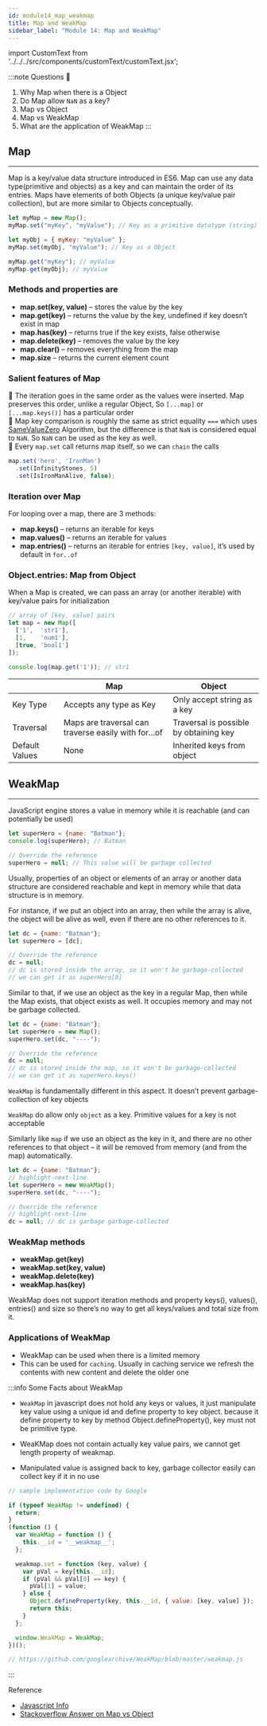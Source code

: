 ```yaml
---
id: module14_map_weakmap
title: Map and WeakMap
sidebar_label: "Module 14: Map and WeakMap"
---
```


import CustomText from '../../../src/components/customText/customText.jsx';

:::note Questions 🤔
1. Why Map when there is a Object
2. Do Map allow `NaN` as a key?
3. Map vs Object
4. Map vs WeakMap
5. What are the application of WeakMap
:::

## Map
----

Map is a key/value data structure introduced in ES6. Map can use any data type(primitive and objects) as a key and can maintain the order of its entries. Maps have elements of both Objects (a unique key/value pair collection), but are more similar to Objects conceptually.

```js
let myMap = new Map();
myMap.set("myKey", "myValue"); // Key as a primitive datatype (string)

let myObj = { myKey: "myValue" };
myMap.set(myObj, "myValue"); // Key as a Object

myMap.get("myKey"); // myValue
myMap.get(myObj); // myValue
```

### Methods and properties are

* **map.set(key, value)** – stores the value by the key
* **map.get(key)** – returns the value by the key, undefined if key doesn’t exist in map
* **map.has(key)** – returns true if the key exists, false otherwise
* **map.delete(key)** – removes the value by the key
* **map.clear()** – removes everything from the map
* **map.size** – returns the current element count

### Salient features of Map

🔸 The iteration goes in the same order as the values were inserted. Map preserves this order, unlike a regular Object, So `[...map]` or `[...map.keys()]` has a particular order <br/>
🔸 Map key comparison is roughly the same as strict equality `===` which uses [SameValueZero](https://tc39.es/ecma262/#sec-samevaluezero) Algorithm, but the difference is that `NaN` is considered equal to `NaN`. So `NaN` can be used as the key as well.  <br/>
🔸 Every `map.set` call returns map itself, so we can `chain` the calls <br/>
```js
map.set('hero', 'IronMan')
  .set(InfinityStones, 5)
  .set(IsIronManAlive, false);
```

### Iteration over Map

For looping over a map, there are 3 methods:

* **map.keys()** – returns an iterable for keys
* **map.values()** – returns an iterable for values
* **map.entries()** – returns an iterable for entries `[key, value]`, it’s used by default in `for..of`


### Object.entries: Map from Object

When a Map is created, we can pass an array (or another iterable) with key/value pairs for initialization

```js
// array of [key, value] pairs
let map = new Map([
  ['1',  'str1'],
  [1,    'num1'],
  [true, 'bool1']
]);

console.log(map.get('1')); // str1
```



|                | Map                                                  | Object                                 |
| -------------- | ---------------------------------------------------- | -------------------------------------- |
| Key Type       | Accepts any type as Key                              | Only accept string as a key            |
| Traversal      | Maps are traversal can traverse easily with for...of | Traversal is possible by obtaining key |
| Default Values | None                                                 | Inherited keys from object             |

## WeakMap
----

JavaScript engine stores a value in memory while it is reachable (and can potentially be used)

```js {5}
let superHero = {name: "Batman"};
console.log(superHero); // Batman

// Override the reference
superHero = null; // This value will be garbage collected
```

Usually, properties of an object or elements of an array or another data structure are considered reachable and kept in memory while that data structure is in memory.

For instance, if we put an object into an array, then while the array is alive, the object will be alive as well, even if there are no other references to it.

```js {5}
let dc = {name: "Batman"};
let superHero = [dc];

// Override the reference
dc = null;
// dc is stored inside the array, so it won't be garbage-collected
// we can get it as superHero[0]
```

Similar to that, if we use an object as the key in a regular Map, then while the Map exists, that object exists as well. It occupies memory and may not be garbage collected.

```js
let dc = {name: "Batman"};
let superHero = new Map();
superHero.set(dc, "----");

// Override the reference
dc = null;
// dc is stored inside the map, so it won't be garbage-collected
// we can get it as superHero.keys()
```

`WeakMap` is fundamentally different in this aspect. It doesn’t prevent garbage-collection of key objects

`WeakMap` do allow only `object` as a key. Primitive values for a key is not acceptable

Similarly like `map` if we use an object as the key in it, and there are no other references to that object – it will be removed from memory (and from the map) automatically.

```js 
let dc = {name: "Batman"};
// highlight-next-line
let superHero = new WeakMap();
superHero.set(dc, "----");

// Override the reference
// highlight-next-line
dc = null; // dc is garbage garbage-collected
```

### WeakMap methods

* **weakMap.get(key)**
* **weakMap.set(key, value)**
* **weakMap.delete(key)**
* **weakMap.has(key)**

WeakMap does not support iteration methods and property keys(), values(), entries() and size so there’s no way to get all keys/values and total size from it.


### Applications of WeakMap

* WeakMap can be used when there is a limited memory
* This can be used for `caching`. Usually in caching service we refresh the contents with new content and delete the older one 


:::info Some Facts about WeakMap
* `WeakMap` in javascript does not hold any keys or values, it just manipulate key value using a unique id and define property to key object. because it define property to key by method Object.defineProperty(), key must not be primitive type.

* WeaKMap does not contain actually key value pairs, we cannot get length property of weakmap.

* Manipulated value is assigned back to key, garbage collector easily can collect key if it in no use

```js
// sample implementation code by Google

if (typeof WeakMap != undefined) {
  return;
}
(function () {
  var WeakMap = function () {
    this.__id = '__weakmap__';
  };

  weakmap.set = function (key, value) {
    var pVal = key[this.__id];
    if (pVal && pVal[0] == key) {
      pVal[1] = value;
    } else {
      Object.defineProperty(key, this.__id, { value: [key, value] });
      return this;
    }
  };

  window.WeakMap = WeakMap;
})();

// https://github.com/googlearchive/WeakMap/blob/master/weakmap.js
```


:::

<CustomText styleClass="heading-1">Reference</CustomText>

* [Javascript  Info](https://javascript.info/weakmap-weakset)
* [Stackoverflow Answer on Map vs Object](https://stackoverflow.com/a/60108544/8555490)